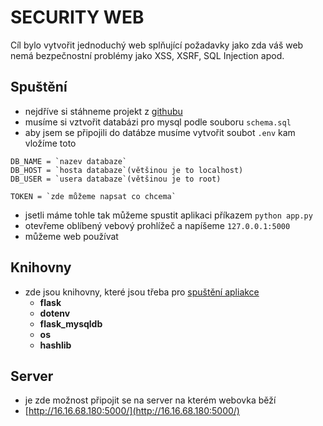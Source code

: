 # SECURITY WEB
Cíl bylo vytvořit jednoduchý web splňující požadavky jako zda váš web nemá bezpečnostní problémy jako XSS, XSRF, SQL Injection apod.

## Spuštění
- nejdříve si stáhneme projekt z [githubu](https://github.com/cesarjakub/web_security)
- musíme si vztvořit databázi pro mysql podle souboru `schema.sql`
- aby jsem se připojili do datábze musíme vytvořit soubot `.env` kam vložíme toto
```.env
DB_NAME = `nazev databaze`
DB_HOST = `hosta databaze`(většinou je to localhost)
DB_USER = `usera databaze`(většinou je to root)

TOKEN = `zde můžeme napsat co chcema`
```
- jsetli máme tohle tak můžeme spustit aplikaci příkazem `python app.py`
- otevřeme oblíbený vebový prohlížeč a napíšeme `127.0.0.1:5000`
- můžeme web používat

## Knihovny
- zde jsou knihovny, které jsou třeba pro [spuštění apliakce](#spuštění) 
    - **flask**
    - **dotenv**
    - **flask_mysqldb**
    - **os**
    - **hashlib**

## Server
- je zde možnost připojit se na server na kterém webovka běží
- [http://16.16.68.180:5000/](http://16.16.68.180:5000/)